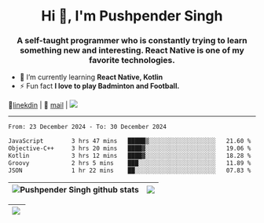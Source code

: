 <h1 align="center">Hi 👋, I'm Pushpender Singh</h1>
<h3 align="center">A self-taught programmer who is constantly trying to learn something new and interesting. React Native is one of my favorite technologies.</h3>

- 🌱 I’m currently learning **React Native, Kotlin**
- ⚡ Fun fact **I love to play Badminton and Football.**

👔[linekdin](https://www.linkedin.com/in/pushpender-singh-240061202/) | 📧 [mail](mailto:pushpendersingh694@gmail.com) | 
<a href="https://github.com/pushpender-singh-ap/pushpender-singh-ap">
    <img src="https://komarev.com/ghpvc/?username=pushpender-singh-ap&style=for-the-badge">
</a>


---

<!--START_SECTION:waka-->

```txt
From: 23 December 2024 - To: 30 December 2024

JavaScript        3 hrs 47 mins   █████▒░░░░░░░░░░░░░░░░░░░   21.60 %
Objective-C++     3 hrs 20 mins   ████▓░░░░░░░░░░░░░░░░░░░░   19.06 %
Kotlin            3 hrs 12 mins   ████▓░░░░░░░░░░░░░░░░░░░░   18.28 %
Groovy            2 hrs 5 mins    ███░░░░░░░░░░░░░░░░░░░░░░   11.89 %
JSON              1 hr 22 mins    ██░░░░░░░░░░░░░░░░░░░░░░░   07.83 %
```

<!--END_SECTION:waka-->


| <a><img align="center" src="https://github-readme-stats-iota-ecru-15.vercel.app/api?username=pushpender-singh-ap&show_icons=true&include_all_commits=true&theme=buefy&hide_border=true" alt="Pushpender Singh github stats" /></a> | <a><img align="center" src="https://github-readme-stats-iota-ecru-15.vercel.app/api/top-langs/?username=pushpender-singh-ap&layout=compact&theme=buefy&hide_border=true" /></a> |
| ------------- | ------------- |

| <a> <img align="left" src="https://github-readme-streak-stats.herokuapp.com/?user=pushpender-singh-ap" /></br> </a> |
| ------------- |
